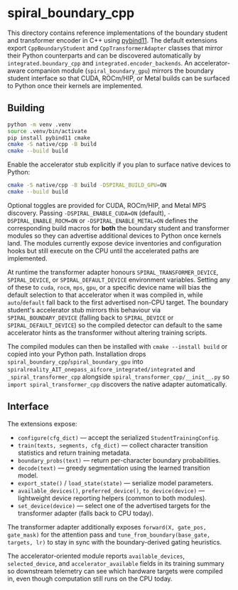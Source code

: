 # spiral_boundary_cpp

This directory contains reference implementations of the boundary student and
transformer encoder in C++ using [pybind11](https://github.com/pybind/pybind11).
The default extensions export ``CppBoundaryStudent`` and
``CppTransformerAdapter`` classes that mirror their Python counterparts and can
be discovered automatically by ``integrated.boundary_cpp`` and
``integrated.encoder_backends``.  An accelerator-aware companion module
(``spiral_boundary_gpu``) mirrors the boundary student interface so that CUDA,
ROCm/HIP, or Metal builds can be surfaced to Python once their kernels are
implemented.

## Building

```bash
python -m venv .venv
source .venv/bin/activate
pip install pybind11 cmake
cmake -S native/cpp -B build
cmake --build build
```

Enable the accelerator stub explicitly if you plan to surface native devices
to Python:

```bash
cmake -S native/cpp -B build -DSPIRAL_BUILD_GPU=ON
cmake --build build
```

Optional toggles are provided for CUDA, ROCm/HIP, and Metal MPS discovery.
Passing ``-DSPIRAL_ENABLE_CUDA=ON`` (default), ``-DSPIRAL_ENABLE_ROCM=ON`` or
``-DSPIRAL_ENABLE_METAL=ON`` defines the corresponding build macros for **both**
the boundary student and transformer modules so they can advertise additional
devices to Python once kernels land.  The modules currently expose device
inventories and configuration hooks but still execute on the CPU until the
accelerated paths are implemented.

At runtime the transformer adapter honours ``SPIRAL_TRANSFORMER_DEVICE``,
``SPIRAL_DEVICE``, or ``SPIRAL_DEFAULT_DEVICE`` environment variables.  Setting
any of these to ``cuda``, ``rocm``, ``mps``, ``gpu``, or a specific device name
will bias the default selection to that accelerator when it was compiled in,
while ``auto``/``default`` fall back to the first advertised non-CPU target.
The boundary student's accelerator stub mirrors this behaviour via
``SPIRAL_BOUNDARY_DEVICE`` (falling back to ``SPIRAL_DEVICE`` or
``SPIRAL_DEFAULT_DEVICE``) so the compiled detector can default to the same
accelerator hints as the transformer without altering training scripts.

The compiled modules can then be installed with ``cmake --install build`` or
copied into your Python path.  Installation drops
``spiral_boundary_cpp``/``spiral_boundary_gpu`` into
``spiralreality_AIT_onepass_aifcore_integrated/integrated`` and
``_spiral_transformer_cpp`` alongside ``spiral_transformer_cpp/__init__.py`` so
``import spiral_transformer_cpp`` discovers the native adapter automatically.

## Interface

The extensions expose:

* ``configure(cfg_dict)`` — accept the serialized ``StudentTrainingConfig``.
* ``train(texts, segments, cfg_dict)`` — collect character transition
  statistics and return training metadata.
* ``boundary_probs(text)`` — return per-character boundary probabilities.
* ``decode(text)`` — greedy segmentation using the learned transition model.
* ``export_state()`` / ``load_state(state)`` — serialize model parameters.
* ``available_devices()``, ``preferred_device()``, ``to_device(device)`` —
  lightweight device reporting helpers (common to both modules).
* ``set_device(device)`` — select one of the advertised targets for the
  transformer adapter (falls back to CPU today).

The transformer adapter additionally exposes ``forward(X, gate_pos, gate_mask)``
for the attention pass and ``tune_from_boundary(base_gate, targets, lr)`` to
stay in sync with the boundary-derived gating heuristics.

The accelerator-oriented module reports ``available_devices``,
``selected_device``, and ``accelerator_available`` fields in its training
summary so downstream telemetry can see which hardware targets were compiled
in, even though computation still runs on the CPU today.
